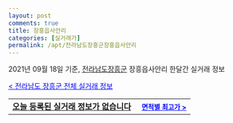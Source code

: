 ```yaml
---
layout: post
comments: true
title: 장흥읍사안리
categories: [실거래가]
permalink: /apt/전라남도장흥군장흥읍사안리
---
```


2021년 09월 18일 기준, <a href="/apt/전라남도장흥군">전라남도장흥군</a> 장흥읍사안리 한달간 실거래 정보

<a style="color: blue;" href="/apt/전라남도장흥군">< 전라남도 장흥군 전체 실거래 정보</a>
<!---- start ---->
<table>
  <tr>
    <td colspan="4" style="font-weight: bold;"><a href="/apt/전라남도장흥군장흥읍사안리{name_without_space}">오늘 등록된 실거래 정보가 없습니다</a> &nbsp;&nbsp;&nbsp; <a style="color: blue; font-size: smaller;" href="/apt/전라남도장흥군장흥읍사안리{name_without_space}">면적별 최고가 ></a></td>
  </tr>
    
</table>
<!---- end ---->
    